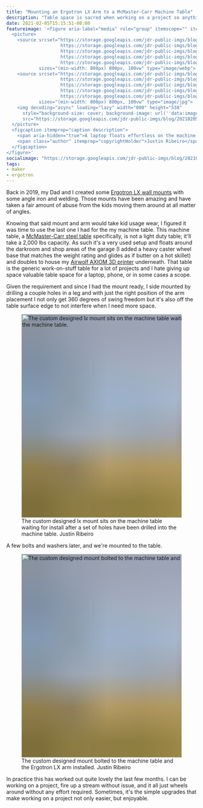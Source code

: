 ```yaml
---
title: "Mounting an Ergotron LX Arm to a McMaster-Carr Machine Table"
description: "Table space is sacred when working on a project so anything that I can float via external attachment is a useful addition."
date: 2021-02-05T15:15:51-08:00
featureimage: '<figure aria-label="media" role="group" itemscope="" itemprop="associatedMedia" itemtype="http://schema.org/ImageObject">
  <picture>
    <source srcset="https://storage.googleapis.com/jdr-public-imgs/blog/20210205-machine-table-ergotron-lx-in-use-640.webp 640w,
                    https://storage.googleapis.com/jdr-public-imgs/blog/20210205-machine-table-ergotron-lx-in-use-800.webp 800w,
                    https://storage.googleapis.com/jdr-public-imgs/blog/20210205-machine-table-ergotron-lx-in-use-1024.webp 1024w,
                    https://storage.googleapis.com/jdr-public-imgs/blog/20210205-machine-table-ergotron-lx-in-use-1280.webp 1280w,
                    https://storage.googleapis.com/jdr-public-imgs/blog/20210205-machine-table-ergotron-lx-in-use-1600.webp 1600w"
            sizes="(min-width: 800px) 800px, 100vw" type="image/webp">
    <source srcset="https://storage.googleapis.com/jdr-public-imgs/blog/20210205-machine-table-ergotron-lx-in-use-640.jpg 640w,
                    https://storage.googleapis.com/jdr-public-imgs/blog/20210205-machine-table-ergotron-lx-in-use-800.jpg 800w,
                    https://storage.googleapis.com/jdr-public-imgs/blog/20210205-machine-table-ergotron-lx-in-use-1024.jpg 1024w,
                    https://storage.googleapis.com/jdr-public-imgs/blog/20210205-machine-table-ergotron-lx-in-use-1280.jpg 1280w,
                    https://storage.googleapis.com/jdr-public-imgs/blog/20210205-machine-table-ergotron-lx-in-use-1600.jpg 1600w"
            sizes="(min-width: 800px) 800px, 100vw" type="image/jpg">
    <img decoding="async" loading="lazy" width="800" height="538"
      style="background-size: cover; background-image: url(''data:image/svg+xml;charset=utf-8,%3Csvg xmlns=\''http%3A//www.w3.org/2000/svg\'' xmlns%3Axlink=\''http%3A//www.w3.org/1999/xlink\'' viewBox=\''0 0 1280 853\''%3E%3Cfilter id=\''b\'' color-interpolation-filters=\''sRGB\''%3E%3CfeGaussianBlur stdDeviation=\''.5\''%3E%3C/feGaussianBlur%3E%3CfeComponentTransfer%3E%3CfeFuncA type=\''discrete\'' tableValues=\''1 1\''%3E%3C/feFuncA%3E%3C/feComponentTransfer%3E%3C/filter%3E%3Cimage filter=\''url(%23b)\'' x=\''0\'' y=\''0\'' height=\''100%25\'' width=\''100%25\'' xlink%3Ahref=\''data%3Aimage/png;base64,iVBORw0KGgoAAAANSUhEUgAAAAkAAAAGCAIAAACepSOSAAAACXBIWXMAAC4jAAAuIwF4pT92AAAAs0lEQVQI1wGoAFf/AImSoJSer5yjs52ktp2luJuluKOpuJefsoCNowB+kKaOm66grL+krsCnsMGrt8m1u8mzt8OVoLIAhJqzjZ2tnLLLnLHJp7fNmpyjqbPCqLrRjqO7AIeUn5ultaWtt56msaSnroZyY4mBgLq7wY6TmwCRfk2Pf1uzm2WulV+xmV6rmGyQfFm3nWSBcEIAfm46jX1FkH5Djn5AmodGo49MopBLlIRBfG8yj/dfjF5frTUAAAAASUVORK5CYII=\''%3E%3C/image%3E%3C/svg%3E'');"
      src="https://storage.googleapis.com/jdr-public-imgs/blog/20210205-machine-table-ergotron-lx-in-use-800.jpg" alt="A laptop floats effortless on the machine table mounted Ergotron LX arm.">
  </picture>
  <figcaption itemprop="caption description">
    <span aria-hidden="true">A laptop floats effortless on the machine table mounted Ergotron LX arm.</span>
    <span class="author" itemprop="copyrightHolder">Justin Ribeiro</span>
  </figcaption>
</figure>'
socialimage: "https://storage.googleapis.com/jdr-public-imgs/blog/20210205-machine-table-ergotron-lx-in-use-800.jpg"
tags:
- maker
- ergotron
---
```


Back in 2019, my Dad and I created some [Ergotron LX  wall mounts](/chronicle/2019/02/15/welding-up-a-custom-ergotron-lx-wall-mount-bracket/) with some angle iron and welding. Those mounts have been amazing and have taken a fair amount of abuse from the kids moving them around at all matter of angles.

Knowing that said mount and arm would take kid usage wear, I figured it was time to use the last one I had for the my machine table. This machine table, a [McMaster-Carr steel table](https://www.mcmaster.com/machine-tables/steel-tables-9/) specifically, is not a light duty table; it'll take a 2,000 lbs capacity. As such it's a very used setup and floats around the darkroom and shop areas of the garage (I added a heavy caster wheel base that matches the weight rating and glides as if butter on a hot skillet) and doubles to house my [Airwolf AXIOM 3D printer](/chronicle/2020/07/27/four-years-and-two-fixes-for-airwolf-3d-axiom-3d-printer/) underneath. That table is the generic work-on-stuff table for a lot of projects and I hate giving up space valuable table space for a laptop, phone, or in some cases a scope.

Given the requirement and since I had the mount ready, I side mounted by drilling a couple holes in a leg and with just the right position of the arm placement I not only get 360 degrees of swing freedom but it's also off the table surface edge to not interfere when I need more space.

<figure aria-label="media" role="group" itemscope="" itemprop="associatedMedia" itemtype="http://schema.org/ImageObject">
  <picture>
    <source srcset="https://storage.googleapis.com/jdr-public-imgs/blog/20210205-machine-table-ergotron-lx-mount-640.webp 640w,
                    https://storage.googleapis.com/jdr-public-imgs/blog/20210205-machine-table-ergotron-lx-mount-800.webp 800w,
                    https://storage.googleapis.com/jdr-public-imgs/blog/20210205-machine-table-ergotron-lx-mount-1024.webp 1024w,
                    https://storage.googleapis.com/jdr-public-imgs/blog/20210205-machine-table-ergotron-lx-mount-1280.webp 1280w,
                    https://storage.googleapis.com/jdr-public-imgs/blog/20210205-machine-table-ergotron-lx-mount-1600.webp 1600w"
            sizes="(min-width: 800px) 800px, 100vw" type="image/webp">
    <source srcset="https://storage.googleapis.com/jdr-public-imgs/blog/20210205-machine-table-ergotron-lx-mount-640.jpg 640w,
                    https://storage.googleapis.com/jdr-public-imgs/blog/20210205-machine-table-ergotron-lx-mount-800.jpg 800w,
                    https://storage.googleapis.com/jdr-public-imgs/blog/20210205-machine-table-ergotron-lx-mount-1024.jpg 1024w,
                    https://storage.googleapis.com/jdr-public-imgs/blog/20210205-machine-table-ergotron-lx-mount-1280.jpg 1280w,
                    https://storage.googleapis.com/jdr-public-imgs/blog/20210205-machine-table-ergotron-lx-mount-1600.jpg 1600w"
            sizes="(min-width: 800px) 800px, 100vw" type="image/jpg">
    <img decoding="async" loading="lazy" width="800" height="538"
      style="background-size: cover; background-image: url('data:image/svg+xml;charset=utf-8,%3Csvg xmlns=\'http%3A//www.w3.org/2000/svg\' xmlns%3Axlink=\'http%3A//www.w3.org/1999/xlink\' viewBox=\'0 0 1280 853\'%3E%3Cfilter id=\'b\' color-interpolation-filters=\'sRGB\'%3E%3CfeGaussianBlur stdDeviation=\'.5\'%3E%3C/feGaussianBlur%3E%3CfeComponentTransfer%3E%3CfeFuncA type=\'discrete\' tableValues=\'1 1\'%3E%3C/feFuncA%3E%3C/feComponentTransfer%3E%3C/filter%3E%3Cimage filter=\'url(%23b)\' x=\'0\' y=\'0\' height=\'100%25\' width=\'100%25\' xlink%3Ahref=\'data%3Aimage/png;base64,iVBORw0KGgoAAAANSUhEUgAAAAkAAAAGCAIAAACepSOSAAAACXBIWXMAAC4jAAAuIwF4pT92AAAAs0lEQVQI1wGoAFf/AImSoJSer5yjs52ktp2luJuluKOpuJefsoCNowB+kKaOm66grL+krsCnsMGrt8m1u8mzt8OVoLIAhJqzjZ2tnLLLnLHJp7fNmpyjqbPCqLrRjqO7AIeUn5ultaWtt56msaSnroZyY4mBgLq7wY6TmwCRfk2Pf1uzm2WulV+xmV6rmGyQfFm3nWSBcEIAfm46jX1FkH5Djn5AmodGo49MopBLlIRBfG8yj/dfjF5frTUAAAAASUVORK5CYII=\'%3E%3C/image%3E%3C/svg%3E');"
      src="https://storage.googleapis.com/jdr-public-imgs/blog/20210205-machine-table-ergotron-lx-mount-800.jpg" alt="The custom designed lx mount sits on the machine table waiting for install after a set of holes have been drilled into the machine table.">
  </picture>
  <figcaption itemprop="caption description">
    <span aria-hidden="true">The custom designed lx mount sits on the machine table waiting for install after a set of holes have been drilled into the machine table.</span>
    <span class="author" itemprop="copyrightHolder">Justin Ribeiro</span>
  </figcaption>
</figure>

A few bolts and washers later, and we're mounted to the table.

<figure aria-label="media" role="group" itemscope="" itemprop="associatedMedia" itemtype="http://schema.org/ImageObject">
  <picture>
    <source srcset="https://storage.googleapis.com/jdr-public-imgs/blog/20210205-machine-table-ergotron-lx-mounted-640.webp 640w,
                    https://storage.googleapis.com/jdr-public-imgs/blog/20210205-machine-table-ergotron-lx-mounted-800.webp 800w,
                    https://storage.googleapis.com/jdr-public-imgs/blog/20210205-machine-table-ergotron-lx-mounted-1024.webp 1024w,
                    https://storage.googleapis.com/jdr-public-imgs/blog/20210205-machine-table-ergotron-lx-mounted-1280.webp 1280w,
                    https://storage.googleapis.com/jdr-public-imgs/blog/20210205-machine-table-ergotron-lx-mounted-1600.webp 1600w"
            sizes="(min-width: 800px) 800px, 100vw" type="image/webp">
    <source srcset="https://storage.googleapis.com/jdr-public-imgs/blog/20210205-machine-table-ergotron-lx-mounted-640.jpg 640w,
                    https://storage.googleapis.com/jdr-public-imgs/blog/20210205-machine-table-ergotron-lx-mounted-800.jpg 800w,
                    https://storage.googleapis.com/jdr-public-imgs/blog/20210205-machine-table-ergotron-lx-mounted-1024.jpg 1024w,
                    https://storage.googleapis.com/jdr-public-imgs/blog/20210205-machine-table-ergotron-lx-mounted-1280.jpg 1280w,
                    https://storage.googleapis.com/jdr-public-imgs/blog/20210205-machine-table-ergotron-lx-mounted-1600.jpg 1600w"
            sizes="(min-width: 800px) 800px, 100vw" type="image/jpg">
    <img decoding="async" loading="lazy" width="800" height="538"
      style="background-size: cover; background-image: url('data:image/svg+xml;charset=utf-8,%3Csvg xmlns=\'http%3A//www.w3.org/2000/svg\' xmlns%3Axlink=\'http%3A//www.w3.org/1999/xlink\' viewBox=\'0 0 1280 853\'%3E%3Cfilter id=\'b\' color-interpolation-filters=\'sRGB\'%3E%3CfeGaussianBlur stdDeviation=\'.5\'%3E%3C/feGaussianBlur%3E%3CfeComponentTransfer%3E%3CfeFuncA type=\'discrete\' tableValues=\'1 1\'%3E%3C/feFuncA%3E%3C/feComponentTransfer%3E%3C/filter%3E%3Cimage filter=\'url(%23b)\' x=\'0\' y=\'0\' height=\'100%25\' width=\'100%25\' xlink%3Ahref=\'data%3Aimage/png;base64,iVBORw0KGgoAAAANSUhEUgAAAAkAAAAGCAIAAACepSOSAAAACXBIWXMAAC4jAAAuIwF4pT92AAAAs0lEQVQI1wGoAFf/AImSoJSer5yjs52ktp2luJuluKOpuJefsoCNowB+kKaOm66grL+krsCnsMGrt8m1u8mzt8OVoLIAhJqzjZ2tnLLLnLHJp7fNmpyjqbPCqLrRjqO7AIeUn5ultaWtt56msaSnroZyY4mBgLq7wY6TmwCRfk2Pf1uzm2WulV+xmV6rmGyQfFm3nWSBcEIAfm46jX1FkH5Djn5AmodGo49MopBLlIRBfG8yj/dfjF5frTUAAAAASUVORK5CYII=\'%3E%3C/image%3E%3C/svg%3E');"
      src="https://storage.googleapis.com/jdr-public-imgs/blog/20210205-machine-table-ergotron-lx-mounted-800.jpg" alt="The custom designed mount bolted to the machine table and the Ergotron LX arm installed.">
  </picture>
  <figcaption itemprop="caption description">
    <span aria-hidden="true">The custom designed mount bolted to the machine table and the Ergotron LX arm installed.</span>
    <span class="author" itemprop="copyrightHolder">Justin Ribeiro</span>
  </figcaption>
</figure>

In practice this has worked out quite lovely the last few months. I can be working on a project, fire up a stream without issue, and it all just wheels around without any effort required. Sometimes, it's the simple upgrades that make working on a project not only easier, but enjoyable.